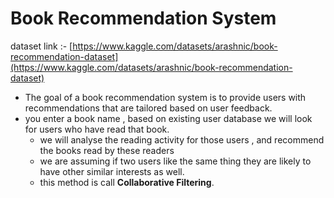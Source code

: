 
# Book Recommendation System

dataset link :- [https://www.kaggle.com/datasets/arashnic/book-recommendation-dataset](https://www.kaggle.com/datasets/arashnic/book-recommendation-dataset)

- The goal of a book recommendation system is to provide users with recommendations that are tailored based on user feedback.
- you enter a book name , based on existing user database we will look for users who have read that book.
    - we will analyse the reading activity for those users , and recommend the books read by these readers
    - we are assuming if two users like the same thing they are likely to have other similar interests as well.
    - this method is call **Collaborative Filtering**.
